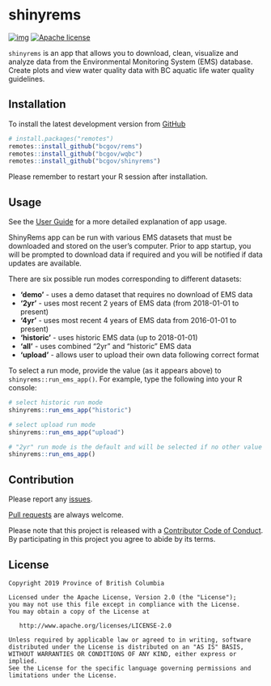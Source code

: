 
<!-- README.md is generated from README.Rmd. Please edit that file -->

# shinyrems

<!-- badges: start -->

[![img](https://img.shields.io/badge/Lifecycle-Maturing-007EC6)](https://github.com/bcgov/repomountie/blob/master/doc/lifecycle-badges.md)
[![Apache
license](https://img.shields.io/badge/License-Apache%202.0-blue.svg)](https://opensource.org/licenses/Apache-2.0)
<!-- badges: end -->

`shinyrems` is an app that allows you to download, clean, visualize and
analyze data from the Environmental Monitoring System (EMS) database.
Create plots and view water quality data with BC aquatic life water
quality guidelines.

## Installation

To install the latest development version from
[GitHub](https://github.com/bcgov/shinyrems)

``` r
# install.packages("remotes")
remotes::install_github("bcgov/rems")
remotes::install_github("bcgov/wqbc")
remotes::install_github("bcgov/shinyrems")
```

Please remember to restart your R session after installation.

## Usage

See the [User
Guide](https://bcgov.github.io/shinyrems/articles/shinyrems.html) for a
more detailed explanation of app usage.

ShinyRems app can be run with various EMS datasets that must be
downloaded and stored on the user’s computer. Prior to app startup, you
will be prompted to download data if required and you will be notified
if data updates are available.

There are six possible run modes corresponding to different datasets:

-   **‘demo’** - uses a demo dataset that requires no download of EMS
    data  
-   **‘2yr’** - uses most recent 2 years of EMS data (from 2018-01-01 to
    present)
-   **‘4yr’** - uses most recent 4 years of EMS data from 2016-01-01 to
    present)  
-   **‘historic’** - uses historic EMS data (up to 2018-01-01)  
-   **‘all’** - uses combined “2yr” and “historic” EMS data
-   **‘upload’** - allows user to upload their own data following
    correct format

To select a run mode, provide the value (as it appears above) to
`shinyrems::run_ems_app()`. For example, type the following into your R
console:

``` r
# select historic run mode
shinyrems::run_ems_app("historic")

# select upload run mode
shinyrems::run_ems_app("upload")

# "2yr" run mode is the default and will be selected if no other value is provided
shinyrems::run_ems_app()
```

## Contribution

Please report any [issues](https://github.com/bcgov/shinyrems/issues).

[Pull requests](https://github.com/bcgov/shinyrems/pulls) are always
welcome.

Please note that this project is released with a [Contributor Code of
Conduct](CODE_OF_CONDUCT.md). By participating in this project you agree
to abide by its terms.

## License

    Copyright 2019 Province of British Columbia

    Licensed under the Apache License, Version 2.0 (the "License");
    you may not use this file except in compliance with the License.
    You may obtain a copy of the License at 

       http://www.apache.org/licenses/LICENSE-2.0

    Unless required by applicable law or agreed to in writing, software
    distributed under the License is distributed on an "AS IS" BASIS,
    WITHOUT WARRANTIES OR CONDITIONS OF ANY KIND, either express or implied.
    See the License for the specific language governing permissions and
    limitations under the License.
